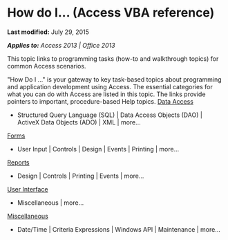 
# How do I... (Access VBA reference)

 **Last modified:** July 29, 2015

 _**Applies to:** Access 2013 | Office 2013_

This topic links to programming tasks (how-to and walkthrough topics) for common Access scenarios.

"How Do I ..." is your gateway to key task-based topics about programming and application development using Access. The essential categories for what you can do with Access are listed in this topic. The links provide pointers to important, procedure-based Help topics.
 [Data Access](d3f778f5-d6e6-bb99-0c8b-da295c5214ff.md)

-  Structured Query Language (SQL) | Data Access Objects (DAO) | ActiveX Data Objects (ADO) | XML | more...
    
 [Forms](42a7ed77-e7cc-d945-00b2-9c10a3392223.md)

- User Input | Controls | Design | Events | Printing | more...
    
 [Reports](1ba67d04-87b8-d466-3dc5-4443df2e99f3.md)

-  Design | Controls | Printing | Events | more...
    
 [User Interface](ae1b163d-21a6-3ac2-91e7-f0506fd4842f.md)

-  Miscellaneous | more...
    
 [Miscellaneous](719a36c4-5c3c-0a95-2393-b35666ed32ab.md)


- Date/Time | Criteria Expressions | Windows API | Maintenance | more...
    

